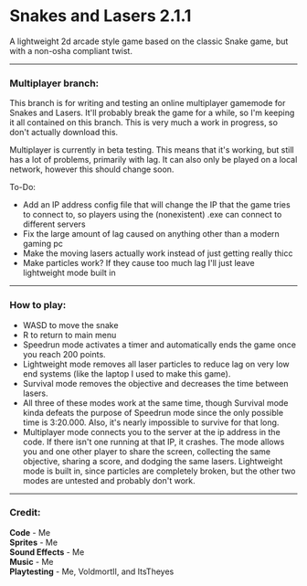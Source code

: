 # Snakes and Lasers 2.1.1
A lightweight 2d arcade style game based on the classic Snake game, but with a non-osha compliant twist.

---

### Multiplayer branch:
This branch is for writing and testing an online multiplayer gamemode for Snakes and Lasers. It'll probably break the game for a while, so I'm keeping it all contained on this branch. This is very much a work in progress, so don't actually download this.

Multiplayer is currently in beta testing. This means that it's working, but still has a lot of problems, primarily with lag. It can also only be played on a local network, however this should change soon.

To-Do:
 - Add an IP address config file that will change the IP that the game tries to connect to, so players using the (nonexistent) .exe can connect to different servers
 - Fix the large amount of lag caused on anything other than a modern gaming pc
 - Make the moving lasers actually work instead of just getting really thicc
 - Make particles work? If they cause too much lag I'll just leave lightweight mode built in

---

### How to play:   
 - WASD to move the snake   
 - R to return to main menu   
 - Speedrun mode activates a timer and automatically ends the game once you reach 200 points.   
 - Lightweight mode removes all laser particles to reduce lag on very low end systems (like the laptop I used to make this game).   
 - Survival mode removes the objective and decreases the time between lasers.   
 - All three of these modes work at the same time, though Survival mode kinda defeats the purpose of Speedrun mode since the only possible time is 3:20.000. Also, it's nearly impossible to survive for that long.   
 - Multiplayer mode connects you to the server at the ip address in the code. If there isn't one running at that IP, it crashes. The mode allows you and one other player to share the screen, collecting the same objective, sharing a score, and dodging the same lasers. Lightweight mode is built in, since particles are completely broken, but the other two modes are untested and probably don't work.

---

### Credit:   
**Code** - Me   
**Sprites** - Me   
**Sound Effects** - Me   
**Music** - Me   
**Playtesting** - Me, VoldmortII, and ItsTheyes   
